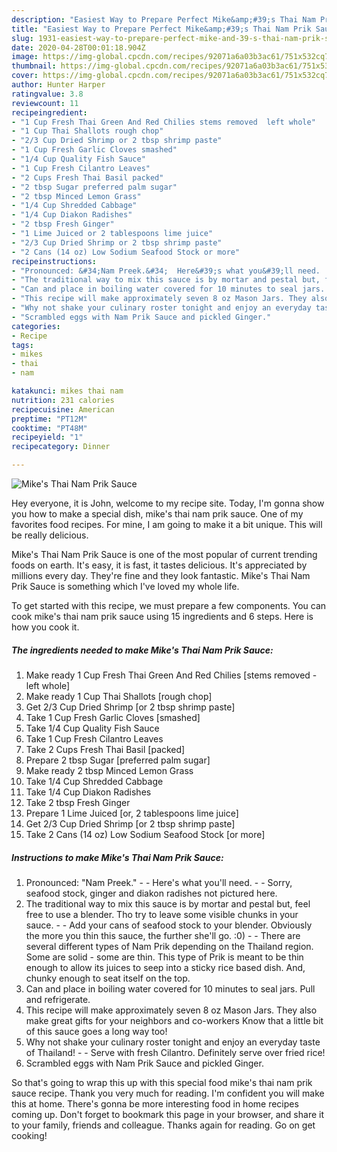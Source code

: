 ```yaml
---
description: "Easiest Way to Prepare Perfect Mike&amp;#39;s Thai Nam Prik Sauce"
title: "Easiest Way to Prepare Perfect Mike&amp;#39;s Thai Nam Prik Sauce"
slug: 1931-easiest-way-to-prepare-perfect-mike-and-39-s-thai-nam-prik-sauce
date: 2020-04-28T00:01:18.904Z
image: https://img-global.cpcdn.com/recipes/92071a6a03b3ac61/751x532cq70/mikes-thai-nam-prik-sauce-recipe-main-photo.jpg
thumbnail: https://img-global.cpcdn.com/recipes/92071a6a03b3ac61/751x532cq70/mikes-thai-nam-prik-sauce-recipe-main-photo.jpg
cover: https://img-global.cpcdn.com/recipes/92071a6a03b3ac61/751x532cq70/mikes-thai-nam-prik-sauce-recipe-main-photo.jpg
author: Hunter Harper
ratingvalue: 3.8
reviewcount: 11
recipeingredient:
- "1 Cup Fresh Thai Green And Red Chilies stems removed  left whole"
- "1 Cup Thai Shallots rough chop"
- "2/3 Cup Dried Shrimp or 2 tbsp shrimp paste"
- "1 Cup Fresh Garlic Cloves smashed"
- "1/4 Cup Quality Fish Sauce"
- "1 Cup Fresh Cilantro Leaves"
- "2 Cups Fresh Thai Basil packed"
- "2 tbsp Sugar preferred palm sugar"
- "2 tbsp Minced Lemon Grass"
- "1/4 Cup Shredded Cabbage"
- "1/4 Cup Diakon Radishes"
- "2 tbsp Fresh Ginger"
- "1 Lime Juiced or 2 tablespoons lime juice"
- "2/3 Cup Dried Shrimp or 2 tbsp shrimp paste"
- "2 Cans (14 oz) Low Sodium Seafood Stock or more"
recipeinstructions:
- "Pronounced: &#34;Nam Preek.&#34;  Here&#39;s what you&#39;ll need.   Sorry, seafood stock, ginger and diakon radishes not pictured here."
- "The traditional way to mix this sauce is by mortar and pestal but, feel free to use a blender. Tho try to leave some visible chunks in your sauce.   Add your cans of seafood stock to your blender. Obviously the more you thin this sauce, the further she&#39;ll go. :0)  There are several different types of Nam Prik depending on the Thailand region. Some are solid - some are thin. This type of Prik is meant to be thin enough to allow its juices to seep into a sticky rice based dish. And, chunky enough to seat itself on the top."
- "Can and place in boiling water covered for 10 minutes to seal jars. Pull and refrigerate."
- "This recipe will make approximately seven 8 oz Mason Jars. They also make great gifts for your neighbors and co-workers Know that a little bit of this sauce goes a long way too!"
- "Why not shake your culinary roster tonight and enjoy an everyday taste of Thailand!   Serve with fresh Cilantro. Definitely serve over fried rice!"
- "Scrambled eggs with Nam Prik Sauce and pickled Ginger."
categories:
- Recipe
tags:
- mikes
- thai
- nam

katakunci: mikes thai nam 
nutrition: 231 calories
recipecuisine: American
preptime: "PT12M"
cooktime: "PT48M"
recipeyield: "1"
recipecategory: Dinner

---
```



![Mike&#39;s Thai Nam Prik Sauce](https://img-global.cpcdn.com/recipes/92071a6a03b3ac61/751x532cq70/mikes-thai-nam-prik-sauce-recipe-main-photo.jpg)

Hey everyone, it is John, welcome to my recipe site. Today, I'm gonna show you how to make a special dish, mike&#39;s thai nam prik sauce. One of my favorites food recipes. For mine, I am going to make it a bit unique. This will be really delicious.



Mike&#39;s Thai Nam Prik Sauce is one of the most popular of current trending foods on earth. It's easy, it is fast, it tastes delicious. It's appreciated by millions every day. They're fine and they look fantastic. Mike&#39;s Thai Nam Prik Sauce is something which I've loved my whole life.


To get started with this recipe, we must prepare a few components. You can cook mike&#39;s thai nam prik sauce using 15 ingredients and 6 steps. Here is how you cook it.

<!--inarticleads1-->

##### The ingredients needed to make Mike&#39;s Thai Nam Prik Sauce:

1. Make ready 1 Cup Fresh Thai Green And Red Chilies [stems removed - left whole]
1. Make ready 1 Cup Thai Shallots [rough chop]
1. Get 2/3 Cup Dried Shrimp [or 2 tbsp shrimp paste]
1. Take 1 Cup Fresh Garlic Cloves [smashed]
1. Take 1/4 Cup Quality Fish Sauce
1. Take 1 Cup Fresh Cilantro Leaves
1. Take 2 Cups Fresh Thai Basil [packed]
1. Prepare 2 tbsp Sugar [preferred palm sugar]
1. Make ready 2 tbsp Minced Lemon Grass
1. Take 1/4 Cup Shredded Cabbage
1. Take 1/4 Cup Diakon Radishes
1. Take 2 tbsp Fresh Ginger
1. Prepare 1 Lime Juiced [or, 2 tablespoons lime juice]
1. Get 2/3 Cup Dried Shrimp [or 2 tbsp shrimp paste]
1. Take 2 Cans (14 oz) Low Sodium Seafood Stock [or more]




<!--inarticleads2-->

##### Instructions to make Mike&#39;s Thai Nam Prik Sauce:

1. Pronounced: &#34;Nam Preek.&#34; -  - Here&#39;s what you&#39;ll need.  -  - Sorry, seafood stock, ginger and diakon radishes not pictured here.
1. The traditional way to mix this sauce is by mortar and pestal but, feel free to use a blender. Tho try to leave some visible chunks in your sauce.  -  - Add your cans of seafood stock to your blender. Obviously the more you thin this sauce, the further she&#39;ll go. :0) -  - There are several different types of Nam Prik depending on the Thailand region. Some are solid - some are thin. This type of Prik is meant to be thin enough to allow its juices to seep into a sticky rice based dish. And, chunky enough to seat itself on the top.
1. Can and place in boiling water covered for 10 minutes to seal jars. Pull and refrigerate.
1. This recipe will make approximately seven 8 oz Mason Jars. They also make great gifts for your neighbors and co-workers Know that a little bit of this sauce goes a long way too!
1. Why not shake your culinary roster tonight and enjoy an everyday taste of Thailand!  -  - Serve with fresh Cilantro. Definitely serve over fried rice!
1. Scrambled eggs with Nam Prik Sauce and pickled Ginger.




So that's going to wrap this up with this special food mike&#39;s thai nam prik sauce recipe. Thank you very much for reading. I'm confident you will make this at home. There's gonna be more interesting food in home recipes coming up. Don't forget to bookmark this page in your browser, and share it to your family, friends and colleague. Thanks again for reading. Go on get cooking!
